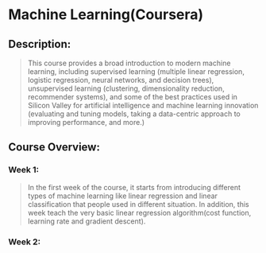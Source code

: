# Machine Learning(Coursera)

## Description:

> This course provides a broad introduction to modern machine learning, including supervised learning (multiple linear regression, logistic regression, neural networks, and decision trees), unsupervised learning (clustering, dimensionality reduction, recommender systems), and some of the best practices used in Silicon Valley for artificial intelligence and machine learning innovation (evaluating and tuning models, taking a data-centric approach to improving performance, and more.)

## Course Overview:

### Week 1:

> In the first week of the course, it starts from introducing different types of machine learning like linear regression and linear classification that people used in different situation. In addition, this week teach the very basic linear regression algorithm(cost function, learning rate and gradient descent).

### Week 2:


